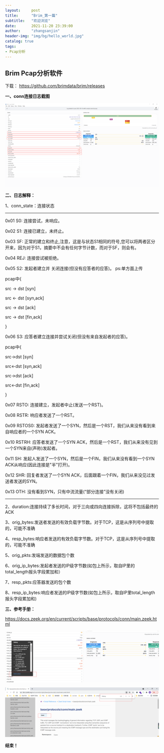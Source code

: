 ```yaml
---
layout:     post
title:      "Brim_第一篇"
subtitle:   "欢迎浏览"
date:       2021-11-20 23:39:00
author:     "zhangsanjin"
header-img: "img/bg/hello_world.jpg"
catalog: true
tags:
- Pcap分析
---
```



## **Brim Pcap分析软件**



下载：
<https://github.com/brimdata/brim/releases>



**一、conn连接日志截图**

![image-20210917170755883](/assets/image-20210917170755883.png)



**二、日志解释：**

1、conn_state：连接状态

-------------------------------------------------------------------------------------------------------------------------------
0x01 S0:	连接尝试，未响应。

0x02 S1:	连接已建立，未终止。

0x03 SF:	正常的建立和终止,注意，这是与状态S1相同的符号,您可以将两者区分开来，因为对于S1，摘要中不会有任何字节计数，而对于SF，则会有。

0x04 REJ:	连接尝试被拒绝。

0x05 S2:	发起者建立并 关闭连接(但没有应答者的应答)。 ps:单方面上传

pcap中{

src	->	dst [syn]

src	<-	dst [syn,ack]

src	->	dst [ack]

src	->	dst [fin,ack]

}

0x06 S3:	应答者建立连接并尝试关闭(但没有来自发起者的应答)。

pcap中{

src->dst [syn]

src<-dst [syn,ack]

src->dst [ack]

src<-dst [fin,ack]

}

0x07 RSTO:	连接建立，发起者中止(发送一个RST)。

0x08 RSTR:	响应者发送了一个RST。

0x09 RSTOS0:	发起者发送了一个SYN，然后是一个RST，我们从来没有看到来自响应者的一个SYN ACK。

0x10 RSTRH:	应答者发送了一个SYN ACK，然后是一个RST，我们从来没有见到一个SYN来自(声称)发起者。

0x11 SH:	发起人发送了一个SYN，然后是一个FIN，我们从来没有看到一个SYN ACK从响应(因此连接是"半"打开)。

0x12 SHR:	回复者发送了一个SYN ACK，后面跟着一个FIN，我们从来没见过发送者发送的SYN。

0x13 OTH:	没有看到SYN，只有中流流量(“部分连接”没有关闭)

-------------------------------------------------------------------------------------------------------------------------------



2、duration:连接持续了多长时间，对于三向或四向连接拆除，这将不包括最终的ACK

3、orig_bytes:发送者发送的有效负载字节数。对于TCP，这是从序列号中提取的，可能不准确

4、resp_bytes:响应者发送的有效负载字节数。对于TCP，这是从序列号中提取的，可能不准确

5、orig_pkts:发端发送的数据包个数

6、orig_ip_bytes:发起者发送的IP级字节数(如包上所示，取自IP里的 total_length报头字段累加和）

7、resp_pkts:应答器发送的包个数

8、resp_ip_bytes:响应者发送的IP级字节数(如包上所示，取自IP里total_length报头字段累加和)



**三、参考手册：**

<https://docs.zeek.org/en/current/scripts/base/protocols/conn/main.zeek.html>

![image-20210917172013727](/assets/image-20210917172013727.png)

![image-20210917171911894](/assets/image-20210917171911894.png)



**结束！**

